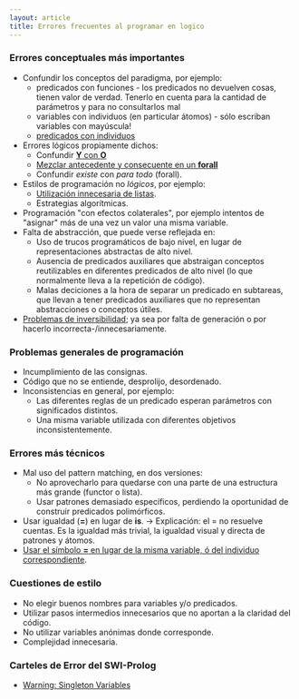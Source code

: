 ```yaml
---
layout: article
title: Errores frecuentes al programar en logico
---
```


### Errores conceptuales más importantes

-   Confundir los conceptos del paradigma, por ejemplo:
    -   predicados con funciones - los predicados no devuelven cosas, tienen valor de verdad. Tenerlo en cuenta para la cantidad de parámetros y para no consultarlos mal
    -   variables con individuos (en particular átomos) - sólo escriban variables con mayúscula!
    -   [predicados con individuos](errores-comunes--usar-un-predicado-como-si-fuera-una-variable.html)
-   Errores lógicos propiamente dichos:
    -   Confundir [**Y** con **O**](paradigma-logico---conjuncion-y-disyuncion.html)
    -   [Mezclar antecedente y consecuente en un **forall**](paradigma-logico---el-forall-tener-claro-lo-que-se-quiere-decir.html)
    -   Confundir *existe* con *para todo* (forall).
-   Estilos de programación no *lógicos*, por ejemplo:
    -   [Utilización innecesaria de listas](paradigma-logico---listas-errores-comunes--findall-y-member.html).
    -   Estrategias algorítmicas.
-   Programación "con efectos colaterales", por ejemplo intentos de "asignar" más de una vez un valor una misma variable.
-   Falta de abstracción, que puede verse reflejada en:
    -   Uso de trucos programáticos de bajo nivel, en lugar de representaciones abstractas de alto nivel.
    -   Ausencia de predicados auxiliares que abstraigan conceptos reutilizables en diferentes predicados de alto nivel (lo que normalmente lleva a la repetición de código).
    -   Malas deciciones a la hora de separar un predicado en subtareas, que llevan a tener predicados auxiliares que no representan abstracciones o conceptos útiles.
-   [Problemas de inversibilidad](paradigma-logico---casos-de-no-inversibilidad.html); ya sea por falta de generación o por hacerlo incorrecta-/innecesariamente.

### Problemas generales de programación

-   Incumplimiento de las consignas.
-   Código que no se entiende, desprolijo, desordenado.
-   Inconsistencias en general, por ejemplo:
    -   Las diferentes reglas de un predicado esperan parámetros con significados distintos.
    -   Una misma variable utilizada con diferentes objetivos inconsistentemente.

### Errores más técnicos

-   Mal uso del pattern matching, en dos versiones:
    -   No aprovecharlo para quedarse con una parte de una estructura más grande (functor o lista).
    -   Usar patrones demasiado específicos, perdiendo la oportunidad de construir predicados polimórficos.
-   Usar igualdad (**=**) en lugar de **is**. -&gt; Explicación: el = no resuelve cuentas. Es la igualdad más trivial, la igualdad visual y directa de patrones y átomos.
-   [ Usar el símbolo **=** en lugar de la misma variable, ó del individuo correspondiente](Sobre_el_uso_del_igual_(=)_en_Prolog "wikilink").

### Cuestiones de estilo

-   No elegir buenos nombres para variables y/o predicados.
-   Utilizar pasos intermedios innecesarios que no aportan a la claridad del código.
-   No utilizar variables anónimas donde corresponde.
-   Complejidad innecesaria.

### Carteles de Error del SWI-Prolog

-   [Warning: Singleton Variables](warning--singleton-variables.html)

